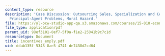```yaml
---
content_type: resource
description: 'Case Discussion: Outsourcing Sales, Specialization and Comparative Sales,
  Principal-Agent Problems, Moral Hazard.'
file: https://ol-ocw-studio-app-qa.s3.amazonaws.com/courses/15-010-economic-analysis-for-business-decisions-fall-2004/ddab135f53438ae34741de7438d2cd64_incentives_emply.pdf
file_type: application/pdf
parent_uid: 98ef3101-0ef7-5f0a-f1e2-25041b9c7c1d
resourcetype: Document
title: incentives_emply.pdf
uid: ddab135f-5343-8ae3-4741-de7438d2cd64
---
```

